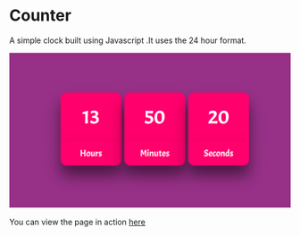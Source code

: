 # Counter
A simple clock built using Javascript .It uses the 24 hour format.

![Screen shot](https://github.com/advaith-unnikrishnan/counter/blob/master/images/ss1.PNG)

You can view the page in action [here](https://advaith-unnikrishnan.github.io/counter/)
